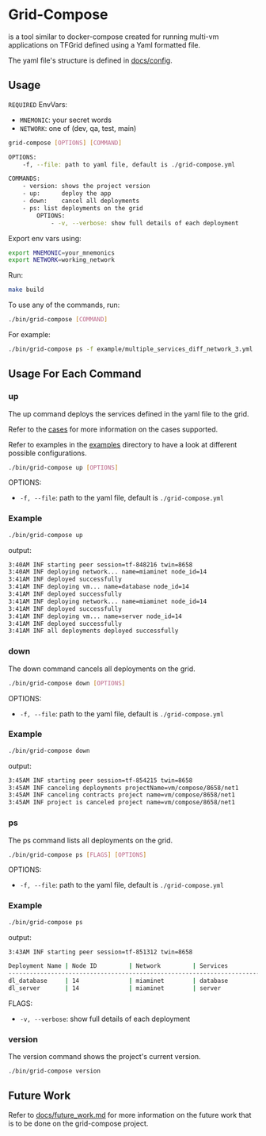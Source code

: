 # Grid-Compose

is a tool similar to docker-compose created for running multi-vm applications on TFGrid defined using a Yaml formatted file.

The yaml file's structure is defined in [docs/config](docs/config.md).

## Usage

`REQUIRED` EnvVars:

- `MNEMONIC`: your secret words
- `NETWORK`: one of (dev, qa, test, main)

```bash
grid-compose [OPTIONS] [COMMAND]

OPTIONS:
    -f, --file: path to yaml file, default is ./grid-compose.yml

COMMANDS:
    - version: shows the project version
    - up:      deploy the app
    - down:    cancel all deployments
    - ps: list deployments on the grid
        OPTIONS:
            - -v, --verbose: show full details of each deployment
```

Export env vars using:

```bash
export MNEMONIC=your_mnemonics
export NETWORK=working_network
```

Run:

```bash
make build
```

To use any of the commands, run:

```bash
./bin/grid-compose [COMMAND]
```

For example:

```bash
./bin/grid-compose ps -f example/multiple_services_diff_network_3.yml
```

## Usage For Each Command

### up

The up command deploys the services defined in the yaml file to the grid.

Refer to the [cases](docs/cases.md) for more information on the cases supported.

Refer to examples in the [examples](examples) directory to have a look at different possible configurations.

```bash
./bin/grid-compose up [OPTIONS]
```

OPTIONS:

- `-f, --file`: path to the yaml file, default is `./grid-compose.yml`

### Example

```bash
./bin/grid-compose up
```

output:

```bash
3:40AM INF starting peer session=tf-848216 twin=8658
3:40AM INF deploying network... name=miaminet node_id=14
3:41AM INF deployed successfully
3:41AM INF deploying vm... name=database node_id=14
3:41AM INF deployed successfully
3:41AM INF deploying network... name=miaminet node_id=14
3:41AM INF deployed successfully
3:41AM INF deploying vm... name=server node_id=14
3:41AM INF deployed successfully
3:41AM INF all deployments deployed successfully
```

### down

The down command cancels all deployments on the grid.

```bash
./bin/grid-compose down [OPTIONS]
```

OPTIONS:

- `-f, --file`: path to the yaml file, default is `./grid-compose.yml`

### Example

```bash
./bin/grid-compose down
```

output:

```bash
3:45AM INF starting peer session=tf-854215 twin=8658
3:45AM INF canceling deployments projectName=vm/compose/8658/net1
3:45AM INF canceling contracts project name=vm/compose/8658/net1
3:45AM INF project is canceled project name=vm/compose/8658/net1
```

### ps

The ps command lists all deployments on the grid.

```bash
./bin/grid-compose ps [FLAGS] [OPTIONS]
```

OPTIONS:

- `-f, --file`: path to the yaml file, default is `./grid-compose.yml`

### Example

```bash
./bin/grid-compose ps
```

output:

```bash
3:43AM INF starting peer session=tf-851312 twin=8658

Deployment Name | Node ID         | Network         | Services        | Storage         | State      | IP Address
------------------------------------------------------------------------------------------------------------------------------------------------------
dl_database     | 14              | miaminet        | database        | dbdata          | ok         | wireguard: 10.20.2.2
dl_server       | 14              | miaminet        | server          | webdata         | ok         | wireguard: 10.20.2.3
```

FLAGS:

- `-v, --verbose`: show full details of each deployment

### version

The version command shows the project's current version.

```bash
./bin/grid-compose version
```

## Future Work

Refer to [docs/future_work.md](docs/future_work.md) for more information on the future work that is to be done on the grid-compose project.
